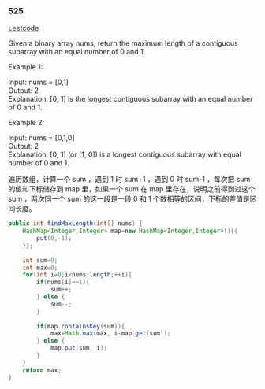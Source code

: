 ### 525 

[Leetcode](https://leetcode.com/problems/contiguous-array/)


Given a binary array nums, return the maximum length of a contiguous subarray with an equal number of 0 and 1.

 

Example 1:

Input: nums = [0,1]  
Output: 2  
Explanation: [0, 1] is the longest contiguous subarray with an equal number of 0 and 1.  

Example 2:

Input: nums = [0,1,0]  
Output: 2  
Explanation: [0, 1] (or [1, 0]) is a longest contiguous subarray with equal number of 0 and 1.

遍历数组，计算一个 sum ，遇到 1 时 sum+1 ，遇到 0 时 sum-1 ，每次把 sum 的值和下标储存到 map 里，如果一个 sum 在 map 里存在，说明之前得到过这个 sum ，两次同一个 sum 的这一段是一段 0 和 1 个数相等的区间，下标的差值是区间长度。

```java
public int findMaxLength(int[] nums) {
    HashMap<Integer,Integer> map=new HashMap<Integer,Integer>(){{
        put(0,-1);
    }};
    
    int sum=0;
    int max=0;
    for(int i=0;i<nums.length;++i){
        if(nums[i]==1){
            sum++;
        } else {
            sum--;
        }
        
        if(map.containsKey(sum)){
            max=Math.max(max, i-map.get(sum));
        } else {
            map.put(sum, i);
        }
    }
    return max;
}
```